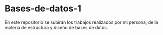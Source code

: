 # Bases-de-datos-1
En este repositorio se subirán los trabajos realizados por mi persona, de la materia de estructura y diseño de bases de datos.
